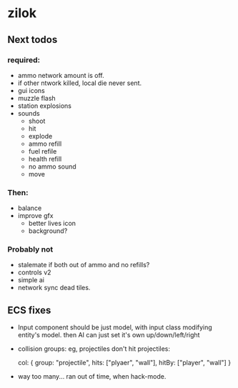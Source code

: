 # zilok

## Next todos

### required:

- ammo network amount is off.
- if other ntwork killed, local die never sent.
- gui icons
- muzzle flash
- station explosions
- sounds
	- shoot
	- hit
	- explode
	- ammo refill
	- fuel refile
	- health refill
	- no ammo sound
	- move

### Then:

- balance
- improve gfx
	- better lives icon
	- background?

### Probably not

- stalemate if both out of ammo and no refills?
- controls v2
- simple ai
- network sync dead tiles.

## ECS fixes

- Input component should be just model, with input class modifying entity's model.
  then AI can just set it's own up/down/left/right
- collision groups: eg, projectiles don't hit projectiles:

	col: {
		group: "projectile",
		hits: ["plyaer", "wall"],
		hitBy: ["player", "wall"]
	}
- way too many... ran out of time, when hack-mode.
